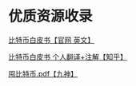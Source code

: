 # 优质资源收录



[比特币白皮书【官网 英文】](https://bitcoin.org/bitcoin.pdf)


[比特币白皮书 个人翻译+注解【知乎】](https://zhuanlan.zhihu.com/p/25039679)

[囤比特币.pdf【九神】](/public/pdf/囤比特币.pdf)
